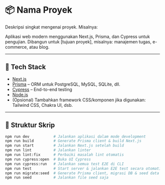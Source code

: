 # 📦 Nama Proyek

Deskripsi singkat mengenai proyek. Misalnya:

Aplikasi web modern menggunakan Next.js, Prisma, dan Cypress untuk pengujian. Dibangun untuk [tujuan proyek], misalnya: manajemen tugas, e-commerce, atau blog.

---

## 🚀 Tech Stack

- [Next.js](https://nextjs.org/)
- [Prisma](https://www.prisma.io/) – ORM untuk PostgreSQL, MySQL, SQLite, dll.
- [Cypress](https://www.cypress.io/) – End-to-end testing
- [Node.js](https://nodejs.org/)
- (Opsional) Tambahkan framework CSS/komponen jika digunakan: Tailwind CSS, Chakra UI, dsb.

---

## 📂 Struktur Skrip

```bash
npm run dev           # Jalankan aplikasi dalam mode development
npm run build         # Generate Prisma client & build Next.js
npm run start         # Jalankan Next.js setelah build
npm run lint          # Jalankan linter
npm run lint:fix      # Perbaiki masalah lint otomatis
npm run cypress:open  # Buka UI Cypress
npm run cypress:run   # Jalankan semua test E2E di CLI
npm run test          # Start server & jalankan E2E test secara otomatis
npm run migrate:seed  # Generate Prisma client, migrasi DB & seed data
npm run seed          # Jalankan file seed saja
